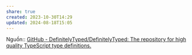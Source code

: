 ```yaml
---
share: true
created: 2023-10-30T14:29
updated: 2024-08-18T15:05
---
```

Nguồn:: [GitHub - DefinitelyTyped/DefinitelyTyped: The repository for high quality TypeScript type definitions.](https://github.com/DefinitelyTyped/DefinitelyTyped/tree/master)